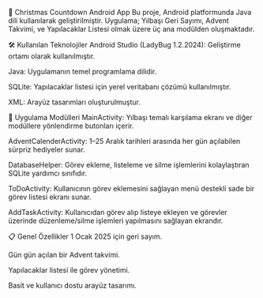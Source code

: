 🎄 Christmas Countdown Android App
Bu proje, Android platformunda Java dili kullanılarak geliştirilmiştir. Uygulama; Yılbaşı Geri Sayımı, Advent Takvimi, ve Yapılacaklar Listesi olmak üzere üç ana modülden oluşmaktadır.

🛠️ Kullanılan Teknolojiler
Android Studio (LadyBug 1.2.2024): Geliştirme ortamı olarak kullanılmıştır.

Java: Uygulamanın temel programlama dilidir.

SQLite: Yapılacaklar listesi için yerel veritabanı çözümü kullanılmıştır.

XML: Arayüz tasarımları oluşturulmuştur.

📱 Uygulama Modülleri
MainActivity: Yılbaşı temalı karşılama ekranı ve diğer modüllere yönlendirme butonları içerir.

AdventCalenderActivity: 1–25 Aralık tarihleri arasında her gün açılabilen sürpriz hediyeler sunar.

DatabaseHelper: Görev ekleme, listeleme ve silme işlemlerini kolaylaştıran SQLite yardımcı sınıfıdır.

ToDoActivity: Kullanıcının görev eklemesini sağlayan menü destekli sade bir görev listesi ekranı sunar.

AddTaskActivity: Kullanıcıdan görev alıp listeye ekleyen ve görevler üzerinde düzenleme/silme işlemleri yapılmasını sağlayan ekrandır.

📋 Genel Özellikler
1 Ocak 2025 için geri sayım.

Gün gün açılan bir Advent takvimi.

Yapılacaklar listesi ile görev yönetimi.

Basit ve kullanıcı dostu arayüz tasarımı.
